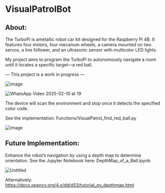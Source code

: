# VisualPatrolBot
## About:
The TurboPi is ametallic robot car kit designed for the Raspberry Pi 4B. It features four motors, four mecanum wheels, a camera mounted on two servos, a line follower, and an ultrasonic sensor with multicolor LED lights.

My project aims to program the TurboPi to autonomously navigate a room until it locates a specific target—a red ball.

— This project is a work in progress —

![image](https://github.com/user-attachments/assets/5d9a7d66-eb20-41c7-90b4-b0651535d3c6)

![WhatsApp Video 2025-02-10 at 19](https://github.com/user-attachments/assets/8d940837-5fc2-4426-b374-d9fd4d61e1e0)


The device will scan the environment and stop once it detects the specified color code.

See the implementation: Functions/VisualPatrol_find_red_ball.py

![image](https://github.com/user-attachments/assets/ecc0ca86-dca1-4145-aabb-e4ce3eb5ba64)

## Future Implementation:

Enhance the robot’s navigation by using a depth map to determine orientation. See the Jupyter Notebook here: DepthMap_of_a_Ball.ipynb

![Untitled](https://github.com/user-attachments/assets/d00250e2-74e8-4a2f-aae7-24957d47fa86)

Alternatively: https://docs.opencv.org/4.x/dd/d53/tutorial_py_depthmap.html

